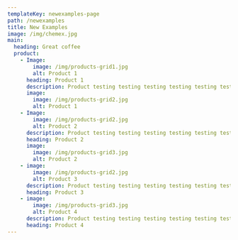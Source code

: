 ```yaml
---
templateKey: newexamples-page
path: /newexamples
title: New Examples
image: /img/chemex.jpg
main:
  heading: Great coffee
  product:
    - Image:
        image: /img/products-grid1.jpg
        alt: Product 1
      heading: Product 1
      description: Product testing testing testing testing testing testing testing
      image:
        image: /img/products-grid2.jpg
        alt: Product 1
    - Image:
        image: /img/products-grid2.jpg
        alt: Product 2
      description: Product testing testing testing testing testing testing testing
      heading: Product 2
      image:
        image: /img/products-grid3.jpg
        alt: Product 2
    - image:
        image: /img/products-grid2.jpg
        alt: Product 3
      description: Product testing testing testing testing testing testing testing
      heading: Product 3
    - image:
        image: /img/products-grid3.jpg
        alt: Product 4
      description: Product testing testing testing testing testing testing testing
      heading: Product 4
---
```

